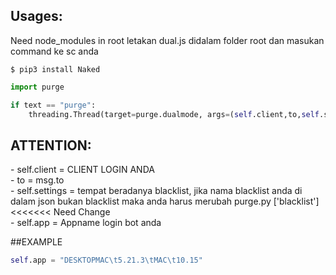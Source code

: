 ## Usages:
<p>Need node_modules in root
letakan dual.js didalam folder root
dan masukan command ke sc anda</p>


```
$ pip3 install Naked
```

```python
import purge

if text == "purge":
    threading.Thread(target=purge.dualmode, args=(self.client,to,self.settings,self.app)).start()
```


## ATTENTION:
<p>
- self.client = CLIENT LOGIN ANDA
    <br />
- to = msg.to
    <br />
- self.settings = tempat beradanya blacklist, jika nama blacklist anda di dalam json bukan blacklist maka
anda harus merubah purge.py ['blacklist'] <<<<<<< Need Change
                                                       <br />
- self.app = Appname login bot anda
</p>

##EXAMPLE
```python
self.app = "DESKTOPMAC\t5.21.3\tMAC\t10.15"
```
